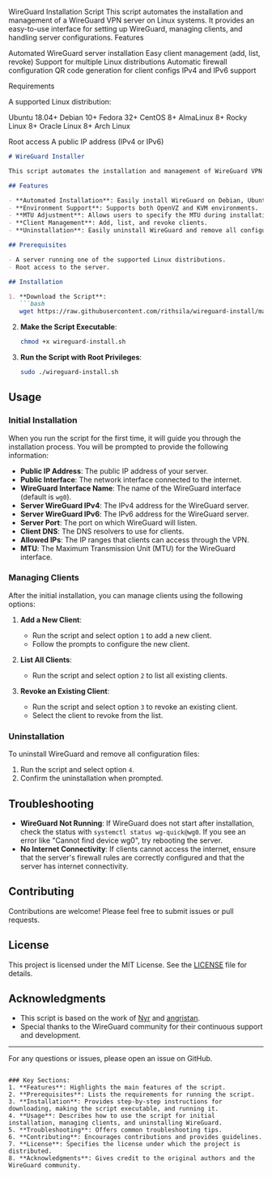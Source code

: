 WireGuard Installation Script
This script automates the installation and management of a WireGuard VPN server on Linux systems. It provides an easy-to-use interface for setting up WireGuard, managing clients, and handling server configurations.
Features

Automated WireGuard server installation
Easy client management (add, list, revoke)
Support for multiple Linux distributions
Automatic firewall configuration
QR code generation for client configs
IPv4 and IPv6 support

Requirements

A supported Linux distribution:

Ubuntu 18.04+
Debian 10+
Fedora 32+
CentOS 8+
AlmaLinux 8+
Rocky Linux 8+
Oracle Linux 8+
Arch Linux


Root access
A public IP address (IPv4 or IPv6)
```markdown
# WireGuard Installer

This script automates the installation and management of WireGuard VPN on various Linux distributions, including support for both OpenVZ and KVM environments. It also allows for the adjustment of the MTU (Maximum Transmission Unit) to optimize network performance.

## Features

- **Automated Installation**: Easily install WireGuard on Debian, Ubuntu, Fedora, CentOS, AlmaLinux, Rocky Linux, Oracle Linux, and Arch Linux.
- **Environment Support**: Supports both OpenVZ and KVM environments.
- **MTU Adjustment**: Allows users to specify the MTU during installation to optimize network performance.
- **Client Management**: Add, list, and revoke clients.
- **Uninstallation**: Easily uninstall WireGuard and remove all configuration files.

## Prerequisites

- A server running one of the supported Linux distributions.
- Root access to the server.

## Installation

1. **Download the Script**:
   ```bash
   wget https://raw.githubusercontent.com/rithsila/wireguard-install/main/wireguard-install.sh
   ```

2. **Make the Script Executable**:
   ```bash
   chmod +x wireguard-install.sh
   ```

3. **Run the Script with Root Privileges**:
   ```bash
   sudo ./wireguard-install.sh
   ```

## Usage

### Initial Installation

When you run the script for the first time, it will guide you through the installation process. You will be prompted to provide the following information:

- **Public IP Address**: The public IP address of your server.
- **Public Interface**: The network interface connected to the internet.
- **WireGuard Interface Name**: The name of the WireGuard interface (default is `wg0`).
- **Server WireGuard IPv4**: The IPv4 address for the WireGuard server.
- **Server WireGuard IPv6**: The IPv6 address for the WireGuard server.
- **Server Port**: The port on which WireGuard will listen.
- **Client DNS**: The DNS resolvers to use for clients.
- **Allowed IPs**: The IP ranges that clients can access through the VPN.
- **MTU**: The Maximum Transmission Unit (MTU) for the WireGuard interface.

### Managing Clients

After the initial installation, you can manage clients using the following options:

1. **Add a New Client**:
   - Run the script and select option `1` to add a new client.
   - Follow the prompts to configure the new client.

2. **List All Clients**:
   - Run the script and select option `2` to list all existing clients.

3. **Revoke an Existing Client**:
   - Run the script and select option `3` to revoke an existing client.
   - Select the client to revoke from the list.

### Uninstallation

To uninstall WireGuard and remove all configuration files:

1. Run the script and select option `4`.
2. Confirm the uninstallation when prompted.

## Troubleshooting

- **WireGuard Not Running**: If WireGuard does not start after installation, check the status with `systemctl status wg-quick@wg0`. If you see an error like "Cannot find device wg0", try rebooting the server.
- **No Internet Connectivity**: If clients cannot access the internet, ensure that the server's firewall rules are correctly configured and that the server has internet connectivity.

## Contributing

Contributions are welcome! Please feel free to submit issues or pull requests.

## License

This project is licensed under the MIT License. See the [LICENSE](LICENSE) file for details.

## Acknowledgments

- This script is based on the work of [Nyr](https://github.com/Nyr/wireguard-install) and [angristan](https://github.com/angristan/wireguard-install).
- Special thanks to the WireGuard community for their continuous support and development.

---

For any questions or issues, please open an issue on GitHub.
```

### Key Sections:
1. **Features**: Highlights the main features of the script.
2. **Prerequisites**: Lists the requirements for running the script.
3. **Installation**: Provides step-by-step instructions for downloading, making the script executable, and running it.
4. **Usage**: Describes how to use the script for initial installation, managing clients, and uninstalling WireGuard.
5. **Troubleshooting**: Offers common troubleshooting tips.
6. **Contributing**: Encourages contributions and provides guidelines.
7. **License**: Specifies the license under which the project is distributed.
8. **Acknowledgments**: Gives credit to the original authors and the WireGuard community.
